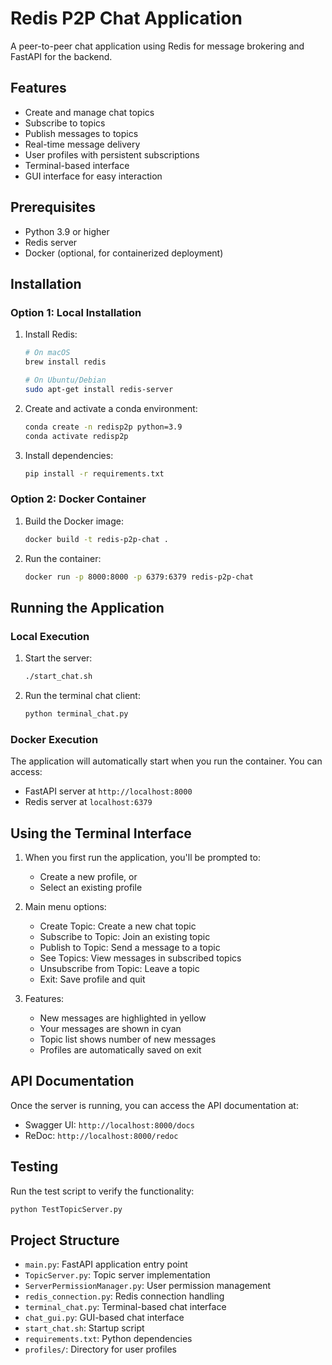 # Redis P2P Chat Application

A peer-to-peer chat application using Redis for message brokering and FastAPI for the backend.

## Features

- Create and manage chat topics
- Subscribe to topics
- Publish messages to topics
- Real-time message delivery
- User profiles with persistent subscriptions
- Terminal-based interface
- GUI interface for easy interaction

## Prerequisites

- Python 3.9 or higher
- Redis server
- Docker (optional, for containerized deployment)

## Installation

### Option 1: Local Installation

1. Install Redis:
   ```bash
   # On macOS
   brew install redis
   
   # On Ubuntu/Debian
   sudo apt-get install redis-server
   ```

2. Create and activate a conda environment:
   ```bash
   conda create -n redisp2p python=3.9
   conda activate redisp2p
   ```

3. Install dependencies:
   ```bash
   pip install -r requirements.txt
   ```

### Option 2: Docker Container

1. Build the Docker image:
   ```bash
   docker build -t redis-p2p-chat .
   ```

2. Run the container:
   ```bash
   docker run -p 8000:8000 -p 6379:6379 redis-p2p-chat
   ```

## Running the Application

### Local Execution

1. Start the server:
   ```bash
   ./start_chat.sh
   ```

2. Run the terminal chat client:
   ```bash
   python terminal_chat.py
   ```

### Docker Execution

The application will automatically start when you run the container. You can access:
- FastAPI server at `http://localhost:8000`
- Redis server at `localhost:6379`

## Using the Terminal Interface

1. When you first run the application, you'll be prompted to:
   - Create a new profile, or
   - Select an existing profile

2. Main menu options:
   - Create Topic: Create a new chat topic
   - Subscribe to Topic: Join an existing topic
   - Publish to Topic: Send a message to a topic
   - See Topics: View messages in subscribed topics
   - Unsubscribe from Topic: Leave a topic
   - Exit: Save profile and quit

3. Features:
   - New messages are highlighted in yellow
   - Your messages are shown in cyan
   - Topic list shows number of new messages
   - Profiles are automatically saved on exit

## API Documentation

Once the server is running, you can access the API documentation at:
- Swagger UI: `http://localhost:8000/docs`
- ReDoc: `http://localhost:8000/redoc`

## Testing

Run the test script to verify the functionality:
```bash
python TestTopicServer.py
```

## Project Structure

- `main.py`: FastAPI application entry point
- `TopicServer.py`: Topic server implementation
- `ServerPermissionManager.py`: User permission management
- `redis_connection.py`: Redis connection handling
- `terminal_chat.py`: Terminal-based chat interface
- `chat_gui.py`: GUI-based chat interface
- `start_chat.sh`: Startup script
- `requirements.txt`: Python dependencies
- `profiles/`: Directory for user profiles 